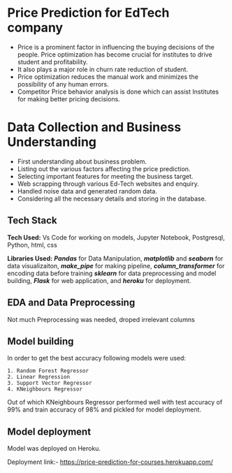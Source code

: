 
# Price Prediction for EdTech company

* Price is a prominent factor in influencing the buying decisions of the people. Price optimization has become crucial for institutes to drive student and profitability.
* It also plays a major role in churn rate reduction of student.
* Price optimization reduces the manual work and minimizes the possibility of any human errors.
* Competitor Price behavior analysis is done which can assist Institutes for making better pricing decisions.

# Data Collection and Business Understanding

* First understanding about business problem.
* Listing out the various factors affecting the price prediction.
* Selecting important features for meeting the business target.
* Web scrapping through various Ed-Tech websites and enquiry.
* Handled noise data and generated random data.
* Considering all the necessary details and storing in the database.


## Tech Stack

**Tech Used:** Vs Code for working on models, Jupyter Notebook, 
Postgresql, Python, html, css

**Libraries Used:** ***Pandas*** for Data Manipulation, ***matplotlib*** 
and ***seaborn*** for data visualizaiton, ***make_pipe*** for making pipeline, 
***column_transformer*** for encoding data before training ***sklearn*** for data preprocessing 
and model building, ***Flask*** for web application, and ***heroku*** for deployment.

## EDA and Data Preprocessing

Not much Preprocessing was needed, droped irrelevant columns

## Model building
In order to get the best accuracy following models were used:

    1. Random Forest Regressor
    2. Linear Regression
    3. Support Vector Regressor 
    4. KNeighbours Regressor

Out of which KNeighbours Regressor performed well with test accuracy of 99% 
and train accuracy of 98% and pickled for model deployment.

## Model deployment
Model was deployed on Heroku.

Deployment link:- https://price-prediction-for-courses.herokuapp.com/
